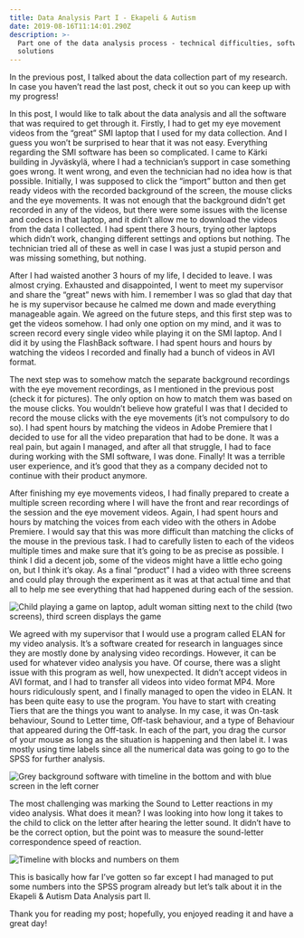 ```yaml
---
title: Data Analysis Part I - Ekapeli & Autism
date: 2019-08-16T11:14:01.290Z
description: >-
  Part one of the data analysis process - technical difficulties, softwares and
  solutions
---
```

In the previous post, I talked about the data collection part of my research. In case you haven’t read the last post, check it out so you can keep up with my progress!

In this post, I would like to talk about the data analysis and all the software that was required to get through it. Firstly, I had to get my eye movement videos from the “great” SMI laptop that I used for my data collection. And I guess you won’t be surprised to hear that it was not easy. Everything regarding the SMI software has been so complicated. I came to Kärki building in Jyväskylä, where I had a technician’s support in case something goes wrong. It went wrong, and even the technician had no idea how is that possible. Initially, I was supposed to click the “import” button and then get ready videos with the recorded background of the screen, the mouse clicks and the eye movements. It was not enough that the background didn’t get recorded in any of the videos, but there were some issues with the license and codecs in that laptop, and it didn’t allow me to download the videos from the data I collected. I had spent there 3 hours, trying other laptops which didn’t work, changing different settings and options but nothing. The technician tried all of these as well in case I was just a stupid person and was missing something, but nothing. 

After I had waisted another 3 hours of my life, I decided to leave. I was almost crying. Exhausted and disappointed, I went to meet my supervisor and share the “great” news with him. I remember I was so glad that day that he is my supervisor because he calmed me down and made everything manageable again. We agreed on the future steps, and this first step was to get the videos somehow. I had only one option on my mind, and it was to screen record every single video while playing it on the SMI laptop. And I did it by using the FlashBack software. I had spent hours and hours by watching the videos I recorded and finally had a bunch of videos in AVI format. 

The next step was to somehow match the separate background recordings with the eye movement recordings, as I mentioned in the previous post (check it for pictures). The only option on how to match them was based on the mouse clicks. You wouldn’t believe how grateful I was that I decided to record the mouse clicks with the eye movements (it’s not compulsory to do so). I had spent hours by matching the videos in Adobe Premiere that I decided to use for all the video preparation that had to be done. It was a real pain, but again I managed, and after all that struggle, I had to face during working with the SMI software, I was done. Finally! It was a terrible user experience, and it’s good that they as a company decided not to continue with their product anymore.

After finishing my eye movements videos, I had finally prepared to create a multiple screen recording where I will have the front and rear recordings of the session and the eye movement videos. Again, I had spent hours and hours by matching the voices from each video with the others in Adobe Premiere. I would say that this was more difficult than matching the clicks of the mouse in the previous task. I had to carefully listen to each of the videos multiple times and make sure that it’s going to be as precise as possible. I think I did a decent job, some of the videos might have a little echo going on, but I think it’s okay. As a final “product” I had a video with three screens and could play through the experiment as it was at that actual time and that all to help me see everything that had happened during each of the session.

![Child playing a game on laptop, adult woman sitting next to the child (two screens), third screen displays the game](/img/bez-názvu.png "Combined screen of Ekapeli and eye movement recording with two sitatuational video recordings")

We agreed with my supervisor that I would use a program called ELAN for my video analysis. It’s a software created for research in languages since they are mostly done by analysing video recordings. However, it can be used for whatever video analysis you have. Of course, there was a slight issue with this program as well, how unexpected. It didn’t accept videos in AVI format, and I had to transfer all videos into video format MP4. More hours ridiculously spent, and I finally managed to open the video in ELAN. It has been quite easy to use the program. You have to start with creating Tiers that are the things you want to analyse. In my case, it was On-task behaviour, Sound to Letter time, Off-task behaviour, and a type of Behaviour that appeared during the Off-task. In each of the part, you drag the cursor of your mouse as long as the situation is happening and then label it. I was mostly using time labels since all the numerical data was going to go to the SPSS for further analysis. 

![Grey background software with timeline in the bottom and with blue screen in the left corner](/img/kjjk.png "ELAN 5.7 software with my own tiers and already finished analysing")

The most challenging was marking the Sound to Letter reactions in my video analysis. What does it mean? I was looking into how long it takes to the child to click on the letter after hearing the letter sound. It didn’t have to be the correct option, but the point was to measure the sound-letter correspondence speed of reaction. 

![Timeline with blocks and numbers on them](/img/feea.png "Sound to letter reactions marked on the timeline")

This is basically how far I’ve gotten so far except I had managed to put some numbers into the SPSS program already but let’s talk about it in the Ekapeli & Autism Data Analysis part II. 

Thank you for reading my post; hopefully, you enjoyed reading it and have a great day!
